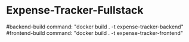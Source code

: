 # Expense-Tracker-Fullstack
#backend-build command:
"docker build . -t expense-tracker-backend"
#frontend-build command:
"docker build . -t expense-tracker-frontend"
